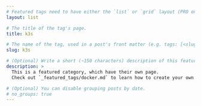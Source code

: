 ```yaml
---
# Featured tags need to have either the `list` or `grid` layout (PRO only).
layout: list

# The title of the tag's page.
title: k3s

# The name of the tag, used in a post's front matter (e.g. tags: [<slug>]).
slug: k3s

# (Optional) Write a short (~150 characters) description of this featured tag.
description: >
  This is a featured category, which have their own page.
  Check out `_featured_tags/docker.md` to learn how to create your own.

# (Optional) You can disable grouping posts by date.
# no_groups: true
---
```

